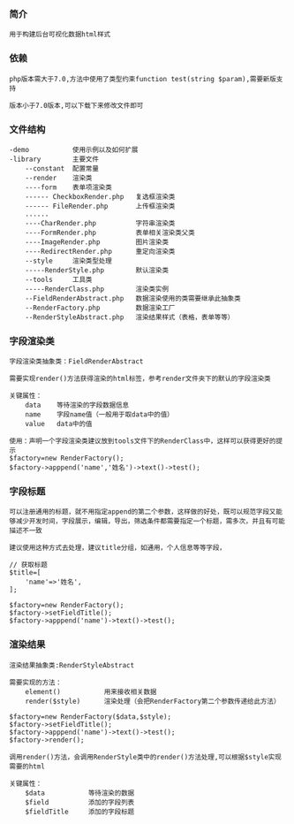 ### 简介
    用于构建后台可视化数据html样式 
    
### 依赖
    
    php版本需大于7.0,方法中使用了类型约束function test(string $param),需要新版支持
     
    版本小于7.0版本,可以下载下来修改文件即可       
    
### 文件结构
    
    -demo           使用示例以及如何扩展
    -library        主要文件
        --constant  配置常量
        --render    渲染类
        ----form    表单项渲染类
        ------ CheckboxRender.php   复选框渲染类
        ------ FileRender.php       上传框渲染类
        ......
        ----CharRender.php          字符串渲染类
        ----FormRender.php          表单相关渲染类父类
        ----ImageRender.php         图片渲染类
        ----RedirectRender.php      重定向渲染类
        --style     渲染类型处理
        -----RenderStyle.php        默认渲染类
        --tools     工具类
        -----RenderClass.php        渲染类实例
        --FieldRenderAbstract.php   数据渲染使用的类需要继承此抽象类
        --RenderFactory.php         数据渲染工厂
        --RenderStyleAbstract.php   渲染结果样式（表格，表单等等）
        
### 字段渲染类
    
    字段渲染类抽象类：FieldRenderAbstract
     
    需要实现render()方法获得渲染的html标签，参考render文件夹下的默认的字段渲染类      
     
    关键属性：
        data    等待渲染的字段数据信息
        name    字段name值（一般用于取data中的值）
        value   data中的值
     
    使用：声明一个字段渲染类建议放到tools文件下的RenderClass中，这样可以获得更好的提示
    $factory=new RenderFactory();
    $factory->apppend('name','姓名')->text()->test();
     
### 字段标题
    
    可以注册通用的标题，就不用指定append的第二个参数，这样做的好处，既可以规范字段又能够减少开发时间，字段展示，编辑，导出，筛选条件都需要指定一个标题，需多次，并且有可能描述不一致
     
    建议使用这种方式去处理，建议title分组，如通用，个人信息等等字段，
    
    // 获取标题
    $title=[
        'name'=>'姓名',
    ];
    
    $factory=new RenderFactory();
    $factory->setFieldTitle();
    $factory->apppend('name')->text()->test();
    
### 渲染结果

    渲染结果抽象类:RenderStyleAbstract
    
    需要实现的方法：
        element()           用来接收相关数据
        render($style)      渲染处理（会把RenderFactory第二个参数传递给此方法）
    
    $factory=new RenderFactory($data,$style);
    $factory->setFieldTitle();
    $factory->apppend('name')->text()->test();
    $factory->render();
    
    调用render()方法，会调用RenderStyle类中的render()方法处理,可以根据$style实现需要的html
    
    关键属性：
        $data           等待渲染的数据
        $field          添加的字段列表
        $fieldTitle     添加的字段标题
        
   
    
    
     
                     
            
        
                            
        
        
          
    
    
